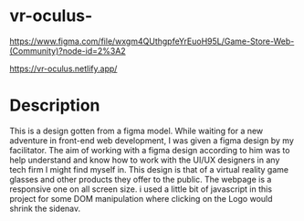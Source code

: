 # vr-oculus-
https://www.figma.com/file/wxgm4QUthgpfeYrEuoH95L/Game-Store-Web-(Community)?node-id=2%3A2



https://vr-oculus.netlify.app/




# Description


This is a design gotten from a figma model. While waiting for a new adventure in front-end web development, I was given a figma design by my facilitator. The aim of working with a figma design according to him was to help understand and know how to work with the UI/UX designers in any tech firm I might find myself in. This design is that of a virtual reality game glasses and other products they offer to the public. The webpage is a responsive one on all screen size. i used a little bit of javascript in this project for some DOM manipulation where clicking on the Logo would shrink the sidenav. 

